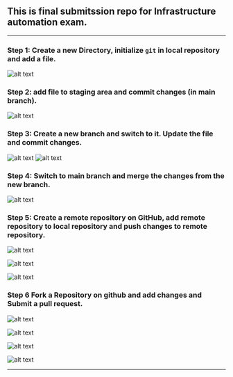 ## This is final submitssion repo for Infrastructure automation exam.

---

### Step 1: Create a new Directory, initialize `git` in local repository and add a file.

![alt text](<Screenshot (7).png>)

### Step 2: add file to staging area and commit changes (in main branch).

![alt text](<Screenshot (8).png>)

### Step 3: Create a new branch and switch to it. Update the file and commit changes.

![alt text](<Screenshot (9).png>)
![alt text](<Screenshot (10).png>)

### Step 4: Switch to main branch and merge the changes from the new branch.

![alt text](<Screenshot (11).png>)

### Step 5: Create a remote repository on GitHub, add remote repository to local repository and push changes to remote repository.

![alt text](<Screenshot (12).png>)

![alt text](<Screenshot (13).png>)

![alt text](<Screenshot (14).png>)

### Step 6 Fork a Repository on github and add changes and Submit a pull request.

![alt text](<Screenshot (15).png>)

![alt text](<Screenshot (16).png>)

![alt text](<Screenshot (17).png>)

![alt text](<Screenshot (18).png>)

---
